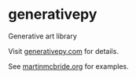 # generativepy

Generative art library

Visit [generativepy.com](http://www.generativepy.com) for details.

See [martinmcbride.org](http://www.martinmcbride.org) for examples.
